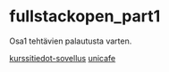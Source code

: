 # fullstackopen_part1
Osa1 tehtävien palautusta varten.


[kurssitiedot-sovellus](kurssitiedot/)
[unicafe](unicafe/)